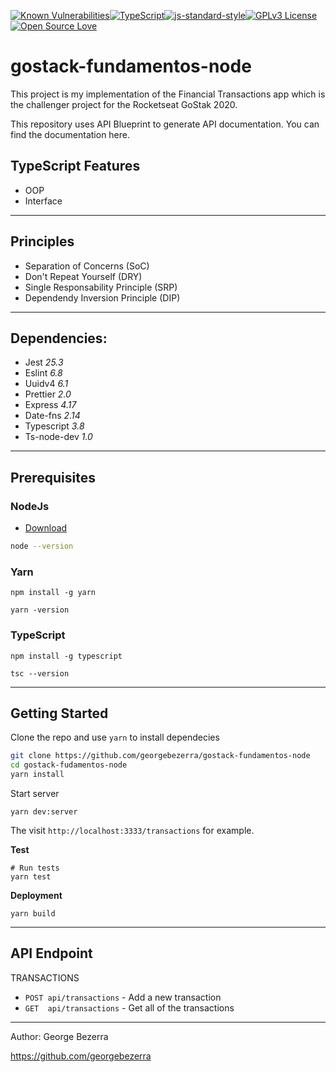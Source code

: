 [![Known Vulnerabilities](https://snyk.io/test/github/georgebezerra/gostack-fundamentos-node/badge.svg?targetFile=package.json)](https://snyk.io/test/github/georgebezerra/gostack-fundamentos-node?targetFile=package.json)[![TypeScript](https://badges.frapsoft.com/typescript/love/typescript.svg?v=101)](https://github.com/ellerbrock/typescript-badges/)[![js-standard-style](https://img.shields.io/badge/code%20style-standard-brightgreen.svg)](http://standardjs.com)[![GPLv3 License](https://img.shields.io/badge/License-GPL%20v3-yellow.svg)](https://opensource.org/licenses/)[![Open Source Love](https://badges.frapsoft.com/os/v1/open-source.png?v=103)](https://github.com/ellerbrock/open-source-badges/)

# gostack-fundamentos-node
This project is my implementation of the Financial Transactions app which is the challenger project for the Rocketseat GoStak 2020.

This repository uses API Blueprint to generate API documentation. You can find the documentation here.

## TypeScript Features
- OOP
- Interface

---
## Principles
- Separation of Concerns (SoC)
- Don't Repeat Yourself (DRY)
- Single Responsability Principle (SRP)
- Dependendy Inversion Principle (DIP)

---

## Dependencies:

- Jest *25.3*
- Eslint *6.8*
- Uuidv4 *6.1*
- Prettier *2.0*
- Express *4.17*
- Date-fns *2.14*
- Typescript *3.8*
- Ts-node-dev *1.0*

---

## Prerequisites

### NodeJs

- [Download](https://nodejs.org/en/download/)

```bash
node --version
```

### Yarn

```
npm install -g yarn

yarn -version
```

### TypeScript
```
npm install -g typescript

tsc --version
```

---

## Getting Started

Clone the repo and use `yarn` to install dependecies

```bash
git clone https://github.com/georgebezerra/gostack-fundamentos-node
cd gostack-fudamentos-node
yarn install
```

Start server

```
yarn dev:server
```

The visit `http://localhost:3333/transactions` for example.

**Test**

```
# Run tests
yarn test
```

**Deployment**
```
yarn build
```

---

## API Endpoint

TRANSACTIONS

- `POST api/transactions` - Add a new transaction
- `GET  api/transactions` - Get all of the transactions

---

Author: George Bezerra

https://github.com/georgebezerra
